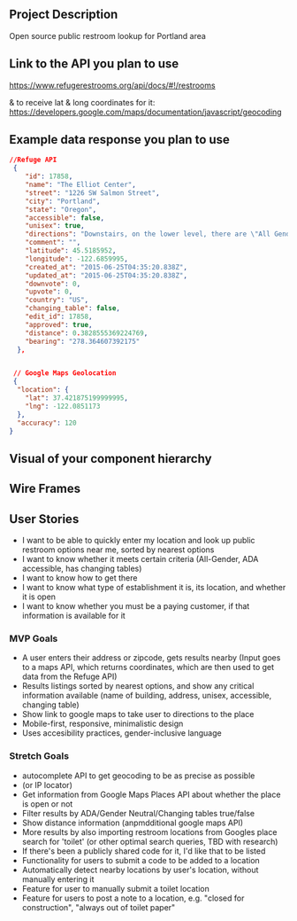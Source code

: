 ## Project Description 
Open source public restroom lookup for Portland area

## Link to the API you plan to use
https://www.refugerestrooms.org/api/docs/#!/restrooms 

& to receive lat & long coordinates for it:
https://developers.google.com/maps/documentation/javascript/geocoding

## Example data response you plan to use
```json
//Refuge API
 {
    "id": 17858,
    "name": "The Elliot Center",
    "street": "1226 SW Salmon Street",
    "city": "Portland",
    "state": "Oregon",
    "accessible": false,
    "unisex": true,
    "directions": "Downstairs, on the lower level, there are \"All Gender\" restrooms.",
    "comment": "",
    "latitude": 45.5185952,
    "longitude": -122.6859995,
    "created_at": "2015-06-25T04:35:20.838Z",
    "updated_at": "2015-06-25T04:35:20.838Z",
    "downvote": 0,
    "upvote": 0,
    "country": "US",
    "changing_table": false,
    "edit_id": 17858,
    "approved": true,
    "distance": 0.3828555369224769,
    "bearing": "278.364607392175"
  },


 // Google Maps Geolocation
 {
  "location": {
    "lat": 37.421875199999995,
    "lng": -122.0851173
  },
  "accuracy": 120
} 
```

## Visual of your component hierarchy

## Wire Frames

## User Stories
- I want to be able to quickly enter my location and look up public restroom options near me, sorted by nearest options
- I want to know whether it meets certain criteria (All-Gender, ADA accessible, has changing tables)
- I want to know how to get there
- I want to know what type of establishment it is, its location, and whether it is open
- I want to know whether you must be a paying customer, if that information is available for it


### MVP Goals
- A user enters their address or zipcode, gets results nearby (Input goes to a maps API, which returns coordinates, which are then used to get data from the Refuge API)
- Results listings sorted by nearest options, and show any critical information available (name of building, address, unisex, accessible, changing table) 
- Show link to google maps to take user to directions to the place
- Mobile-first, responsive, minimalistic design
- Uses accesibility practices, gender-inclusive language

### Stretch Goals
- autocomplete API to get geocoding to be as precise as possible
- (or IP locator)
- Get information from Google Maps Places API about whether the place is open or not 
- Filter results by ADA/Gender Neutral/Changing tables true/false
- Show distance information (anpmdditional google maps API)
- More results by also importing restroom locations from Googles place search for 'toilet' (or other optimal search queries, TBD with research)
- If there's been a publicly shared code for it, I'd like that to be listed
- Functionality for users to submit a code to be added to a location 
- Automatically detect nearby locations by user's location, without manually entering it
- Feature for user to manually submit a toilet location
- Feature for users to post a note to a location, e.g. "closed for construction", "always out of toilet paper"